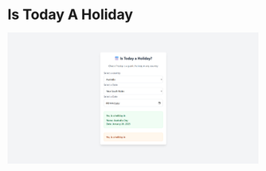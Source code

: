# Is Today A Holiday
<img src="screenshots/main_screenshot.png" alt="Pro Gaming Reference Home Draft" />

